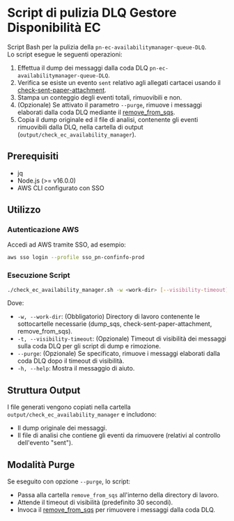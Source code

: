 # Script di pulizia DLQ Gestore Disponibilità EC

Script Bash per la pulizia della `pn-ec-availabilitymanager-queue-DLQ`.  
Lo script esegue le seguenti operazioni:

1. Effettua il dump dei messaggi dalla coda DLQ `pn-ec-availabilitymanager-queue-DLQ`.
2. Verifica se esiste un evento `sent` relativo agli allegati cartacei usando il [check-sent-paper-attachment](https://github.com/pagopa/pn-troubleshooting/tree/main/check-sent-paper-attachment).
3. Stampa un conteggio degli eventi totali, rimuovibili e non.
4. (Opzionale) Se attivato il parametro `--purge`, rimuove i messaggi elaborati dalla coda DLQ mediante il [remove_from_sqs](https://github.com/pagopa/pn-troubleshooting/tree/main/remove_from_sqs).
5. Copia il dump originale ed il file di analisi, contenente gli eventi rimuovibili dalla DLQ, nella cartella di output (`output/check_ec_availability_manager`).

## Prerequisiti

- jq
- Node.js (>= v16.0.0)
- AWS CLI configurato con SSO

## Utilizzo

### Autenticazione AWS

Accedi ad AWS tramite SSO, ad esempio:

```bash
aws sso login --profile sso_pn-confinfo-prod
```

### Esecuzione Script

```bash
./check_ec_availability_manager.sh -w <work-dir> [--visibility-timeout] [--purge]
```

Dove:

- `-w, --work-dir`: (Obbligatorio) Directory di lavoro contenente le sottocartelle necessarie (dump_sqs, check-sent-paper-attachment, remove_from_sqs).
- `-t, --visibility-timeout`: (Opzionale) Timeout di visibilità dei messaggi sulla coda DLQ per gli script di dump e rimozione.
- `--purge`: (Opzionale) Se specificato, rimuove i messaggi elaborati dalla coda DLQ dopo il timeout di visibilità.
- `-h, --help`: Mostra il messaggio di aiuto.

## Struttura Output

I file generati vengono copiati nella cartella `output/check_ec_availability_manager` e includono:

- Il dump originale dei messaggi.
- Il file di analisi che contiene gli eventi da rimuovere (relativi al controllo dell'evento "sent").

## Modalità Purge

Se eseguito con opzione `--purge`, lo script:

- Passa alla cartella `remove_from_sqs` all'interno della directory di lavoro.
- Attende il timeout di visibilità (predefinito 30 secondi).
- Invoca il [remove_from_sqs](https://github.com/pagopa/pn-troubleshooting/tree/main/remove_from_sqs) per rimuovere i messaggi dalla coda DLQ.
